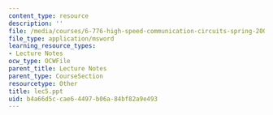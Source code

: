 ```yaml
---
content_type: resource
description: ''
file: /media/courses/6-776-high-speed-communication-circuits-spring-2005/b4a66d5ccae64497b06a84bf82a9e493_lec5.ppt
file_type: application/msword
learning_resource_types:
- Lecture Notes
ocw_type: OCWFile
parent_title: Lecture Notes
parent_type: CourseSection
resourcetype: Other
title: lec5.ppt
uid: b4a66d5c-cae6-4497-b06a-84bf82a9e493
---
```

